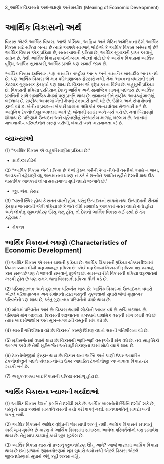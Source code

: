 3_આર્થિક વિકાસનો અર્થ-લક્ષણો અને મર્યાદા
(Meaning of Economic Development)

# આર્થિક વિકાસનો અર્થ
વિકાસ એટલે આર્થિક વિકાસ. આજે એશિયા, આફ્રિકા અને લેટિન અમેરિકાના દેશો આર્થિક વિકાસ માટે સક્રિય બન્યા છે ત્યારે આપણે સમજવું જોઈએ કે આર્થિક વિકાસ ખરેખર શું છે? આર્થિક વિકાસ એક પ્રક્રિયા છે, સતત ચાલતી પ્રક્રિયા છે, આર્થિક સુખાકારી પ્રાપ્ત કરવાનું સાધન છે. તેથી આર્થિક વિકાસ શબ્દનો વ્યાપ એટલો મોટો છે કે આર્થિક વિકાસમાં આર્થિક વૃદ્ધિ, આર્થિક સુખાકારી, આર્થિક પ્રગતિ પણ સમાઈ જાય છે.

આર્થિક વિકાસ દરમિયાન પણ વાસ્તવિક રાષ્ટ્રીય આવક અને વાસ્તવિક માથાદીઠ આવક વધે છે, પણ આર્થિક વિકાસ એ માત્ર પરિમાણાત્મક ફેરફારો નથી. તેમાં આવકના વધારાની સાથે કેટલાક ગુણાત્મક ફેરફારો પણ થાય છે. વિકાસ એ વૃદ્ધિ કરતા વિશેષ છે. બહુમુખી પ્રક્રિયા છે. વિકાસની પ્રક્રિયા દરમિયાન દેશનું આર્થિક અને સામાજિક માળખું બદલાય છે. આર્થિક પ્રગતિની સાથે સામાજિક ક્ષેત્રમાં પણ પ્રગતિ થાય છે. સામાન્ય રીતે રાષ્ટ્રીય આવકનું માળખું બદલાય છે. રાષ્ટ્રીય આવકમાં ખેતી ક્ષેત્રનો ટકાવારી ફાળો ઘટે છે. ઉદ્યોગ અને સેવા ક્ષેત્રનો ફાળો વધે છે. ખેતીના પ્રચ્છન્ન બેકારી ધરાવતા શ્રમિકોને અન્ય ક્ષેત્રમાં રોજગારી મળે છે. આધુનિક ટેકનોલોજી અમલમાં આવે છે, જેનાથી સમય અને ખર્ચ બચે છે. નવાં બિયારણો શોધાય છે. પરિણામે ઉત્પાદન અને વહેંચણીનું સંસ્થાકીય માળખું બદલાય છે. આ બધાં માળખાકીય પરિવર્તનોને કારણે ગરીબી, બેકારી અને અસમાનતા ઘટે છે.

## વ્યાખ્યાઓ

(1) "આર્થિક વિકાસ એ બહુપરિમાણીય પ્રક્રિયા છે."
- માઈકલ ટોડેરો

(2) "આર્થિક વિકાસ એવી પ્રક્રિયા છે કે જે હેઠળ ગરીબી રેખા નીચેની વસ્તીમાં વધારો ન થાય, આવકની વહેંચણી વધુ અસમાનતા ધારણ ન કરે તે શરતોને આધીન રહીને દેશની માથાદીઠ વાસ્તવિક આવકમાં લાંબા સમયગાળા સુધી વધારો જન્માવે છે."
- જી. એમ. મેયર

(3) "વસ્તી સ્થિર હોય કે સતત વધતી હોય, પરંતુ ઉત્પાદનનાં સાધનો તથા ઉત્પાદનની રીતમાં ફેરફાર જન્માવતી એવી પ્રક્રિયા છે કે જેને લીધે માથાદીઠ આવકમાં સતત વધારો થતો હોય અને લોકોનું જીવનધોરણ ઊંચું જતું હોય, તો દેશનો આર્થિક વિકાસ થઈ રહ્યો છે તેમ કહેવાય."
- મેકલપ

## આર્થિક વિકાસનાં લક્ષણો (Characteristics of Economic Development)

(1) આર્થિક વિકાસ એ સતત ચાલતી પ્રક્રિયા છે: આર્થિક વિકાસની પ્રક્રિયા ચોક્કસ દિશામાં નિયત ક્રમમાં ધીમી પણ મજબૂત પ્રક્રિયા છે. કોઈ પણ દેશમાં વિકાસની પ્રક્રિયા શરૂ કરવાનું કામ સરળ છે પણ તે જાળવી રાખવાનું મુશ્કેલ છે. સામાન્ય રીતે વિકાસની પ્રક્રિયા શરૂઆતમાં ઝડપી હોય છે પણ સમય જતાં વિકાસની પ્રક્રિયા ધીમી પડે છે.

(2) પરિમાણાત્મક અને ગુણાત્મક પરિવર્તન થાય છે: આર્થિક વિકાસમાં ઉત્પાદનમાં વધારો એટલે પરિમાણાત્મક અને સંશોધનો દ્વારા વસ્તુની ગુણવત્તામાં સુધારો જેવાં ગુણાત્મક પરિવર્તનો પણ થાય છે, પરંતુ ગુણાત્મક પરિવર્તનો વધારે થાય છે.

(3) માંગમાં પરિવર્તન આવે છે: વિકાસ થવાથી લોકોની આવક વધે છે. રુચિ બદલાય છે. પરિણામે માંગ બદલાય. વિકાસની શરૂઆતના તબક્કામાં પ્રાથમિક વસ્તુની માંગ ઝડપી વધે છે ત્યાર બાદ મોજશોખ અને સુખ-સગવડની વસ્તુની માંગ વધે છે.

(4) શ્રમની ગતિશીલતા વધે છે: વિકાસને કારણે શિક્ષણ વધતાં શ્રમની ગતિશીલતા વધે છે.

(5) મૂડીસર્જનમાં વધારો થાય છે: વિકાસથી જુદી-જુદી વસ્તુઓની માંગ વધે છે. નવા સાહસિકો આગળ આવે છે તેથી મૂડીસર્જન અને મૂડીરોકાણના દરમાં મોટો વધારો થાય છે.

(6) ટેકનોલોજીમાં ફેરફાર થાય છે: વિકાસ થતા અગ્નિ અને પાણી ઉપર આધારિત ટેકનોલોજીને બદલે કોલસા-લોખંડ ઉપર આધારિત ટેકનોલોજી અપનાવાતા વિકાસ-દર ઝડપી બને છે.

(7) અમુક તબક્કા બાદ વિકાસની પ્રક્રિયા સ્વયંભૂ હોય છે.

## આર્થિક વિકાસના ખ્યાલની મર્યાદાઓ

(1) આર્થિક વિકાસ દેશની પ્રગતિને દર્શાવી શકે છે. આર્થિક બાબતોની સ્થિતિ દર્શાવી શકે છે, પરંતુ તે સાચા અર્થમાં માનવવિકાસની ચર્ચા કરી શકતું નથી. માનવપ્રગતિનું માપદંડ બની શકતું નથી.

(2) આર્થિક વિકાસને આર્થિક વૃદ્ધિની જેમ માપી શકાતું નથી. આર્થિક વિકાસને માપવાનું કાર્ય ખૂબ મુશ્કેલ છે કારણ કે આર્થિક વિકાસમાં સમાજમાં આવેલાં પરિવર્તનોનો પણ સમાવેશ થાય છે. તેનું માપ કાઢવાનું કાર્ય ખૂબ મુશ્કેલ છે.

(3) આર્થિક વિકાસ થાય તો પ્રજાનું જીવનધોરણ ઊંચું આવે? આજે ભારતમાં આર્થિક વિકાસ થાય છે છતાં પ્રજાનાં જીવનધોરણમાં ખૂબ સુધારો થયો નથી એટલે વિકાસ એટલે જીવનધોરણમાં સુધારો એવું કહી શકાય નહિ.
